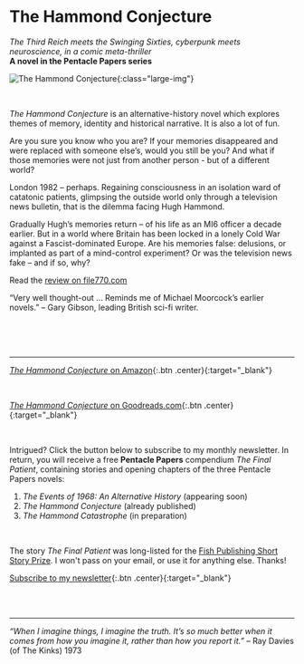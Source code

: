 ﻿---
layout: home
menu: home
---

# The Hammond Conjecture
*The Third Reich meets the Swinging Sixties, cyberpunk meets neuroscience, in a comic meta-thriller*
<br/>
**A novel in the Pentacle Papers series**
<br/>

![The Hammond Conjecture](/assets/img/cover-full-v4.png){:class="large-img"}

<br/>

*The Hammond Conjecture* is an alternative-history novel which explores themes of memory, identity and historical narrative. It is also a lot of fun.

Are you sure you know who you are? If your memories disappeared and were replaced with someone else’s, would you still be you? And what if those memories were not just from another person - but of a different world?

London 1982 – perhaps. Regaining consciousness in an isolation ward of catatonic patients, glimpsing the outside world only through a television news bulletin, that is the dilemma facing Hugh Hammond.

Gradually Hugh’s memories return – of his life as an MI6 officer a decade earlier. But in a world where Britain has been locked in a lonely Cold War against a Fascist-dominated Europe. Are his memories false: delusions, or implanted as part of a mind-control experiment? Or was the television news fake – and if so, why? 

Read the [review on file770.com](http://file770.com/review-the-hammond-conjecture/)

“Very well thought-out … Reminds me of Michael Moorcock’s earlier novels.” – Gary Gibson, leading British sci-fi writer.

​
<br/>
<br/>
<br/>

---

[*The Hammond Conjecture* on Amazon](https://mybook.to/conjecture){:.btn .center}{:target="_blank"}

<br/>

[*The Hammond Conjecture* on Goodreads.com](https://www.goodreads.com/book/show/48593207-the-hammond-conjecture){:.btn .center}{:target="_blank"}

<br/>


Intrigued? Click the button below to subscribe to my monthly newsletter. In return, you will receive a free **Pentacle Papers** compendium *The Final Patient*, containing stories and opening chapters of the three Pentacle Papers novels: 
1. *The Events of 1968: An Alternative History* (appearing soon)
2. *The Hammond Conjecture* (already published)
3. *The Hammond Catastrophe* (in preparation)

<br/>

The story *The Final Patient* was long-listed for the [Fish Publishing Short Story Prize](https://www.fishpublishing.com/2020/03/16/short-story-prize-2019-20-results-short-long-lists/#long). 
I won't pass on your email, or use it for anything else. Thanks!


[Subscribe to my newsletter](https://mailchi.mp/b0fc2207af03/newsletter-signup){:.btn .center}{:target="_blank"}


<br/>
<br/>

---
_“When I imagine things, I imagine the truth. It’s so much better when it comes from how you imagine it, rather than how you report it.”_ – Ray Davies (of The Kinks) 1973
